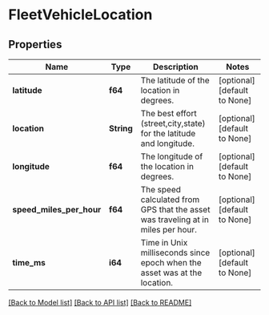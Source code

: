 # FleetVehicleLocation

## Properties
Name | Type | Description | Notes
------------ | ------------- | ------------- | -------------
**latitude** | **f64** | The latitude of the location in degrees. | [optional] [default to None]
**location** | **String** | The best effort (street,city,state) for the latitude and longitude. | [optional] [default to None]
**longitude** | **f64** | The longitude of the location in degrees. | [optional] [default to None]
**speed_miles_per_hour** | **f64** | The speed calculated from GPS that the asset was traveling at in miles per hour. | [optional] [default to None]
**time_ms** | **i64** | Time in Unix milliseconds since epoch when the asset was at the location. | [optional] [default to None]

[[Back to Model list]](../README.md#documentation-for-models) [[Back to API list]](../README.md#documentation-for-api-endpoints) [[Back to README]](../README.md)


